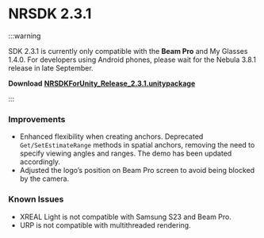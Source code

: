 # NRSDK 2.3.1

:::warning

SDK 2.3.1 is currently only compatible with the **Beam Pro** and My Glasses 1.4.0. For developers using Android phones, please wait for the Nebula 3.8.1 release in late September.

**Download** [**NRSDKForUnity_Release_2.3.1.unitypackage**](https://nreal-public.nreal.ai/download/NRSDKForUnity_2.3.1_Release_20240926/NRSDKForUnityAndroid_2.3.1.unitypackage)

:::


### Improvements
  - Enhanced flexibility when creating anchors. Deprecated `Get/SetEstimateRange` methods in spatial anchors, removing the need to specify viewing angles and ranges. The demo has been updated accordingly.
  - Adjusted the logo’s position on Beam Pro screen to avoid being blocked by the camera.

### Known Issues

* XREAL Light is not compatible with Samsung S23 and Beam Pro.
* URP is not compatible with multithreaded rendering.





